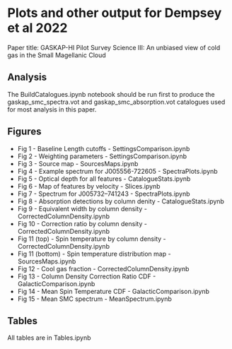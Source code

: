 # Plots and other output for Dempsey et al 2022

Paper title: GASKAP-HI Pilot Survey Science III: An unbiased view of cold gas in the Small Magellanic Cloud

## Analysis

The BuildCatalogues.ipynb notebook should be run first to produce the gaskap_smc_spectra.vot and 
gaskap_smc_absorption.vot catalogues used for most analysis in this paper.

## Figures

* Fig 1 - Baseline Length cutoffs - SettingsComparison.ipynb
* Fig 2 - Weighting parameters - SettingsComparison.ipynb
* Fig 3 - Source map - SourcesMaps.ipynb
* Fig 4 - Example spectrum for J005556-722605 - SpectraPlots.ipynb
* Fig 5 - Optical depth for all features - CatalogueStats.ipynb
* Fig 6 - Map of features by velocity - Slices.ipynb
* Fig 7 - Spectrum for J005732–741243 - SpectraPlots.ipynb
* Fig 8 - Absorption detections by column denity - CatalogueStats.ipynb
* Fig 9 - Equivalent width by column density - CorrectedColumnDensity.ipynb
* Fig 10 - Correction ratio by column density - CorrectedColumnDensity.ipynb
* Fig 11 (top) - Spin temperature by column density - CorrectedColumnDensity.ipynb
* Fig 11 (bottom) - Spin temperature distribution map - SourcesMaps.ipynb
* Fig 12 - Cool gas fraction - CorrectedColumnDensity.ipynb
* Fig 13 - Column Density Correction Ratio CDF - GalacticComparison.ipynb
* Fig 14 - Mean Spin Temperature CDF - GalacticComparison.ipynb
* Fig 15 - Mean SMC spectrum - MeanSpectrum.ipynb

## Tables

All tables are in Tables.ipynb


